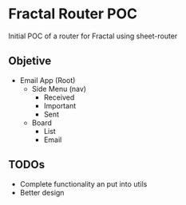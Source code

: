 # Fractal Router POC

Initial POC of a router for Fractal using sheet-router

## Objetive

- Email App (Root)
  - Side Menu (nav)
    - Received
    - Important
    - Sent
  - Board
    - List
    - Email

## TODOs

- Complete functionality an put into utils
- Better design
